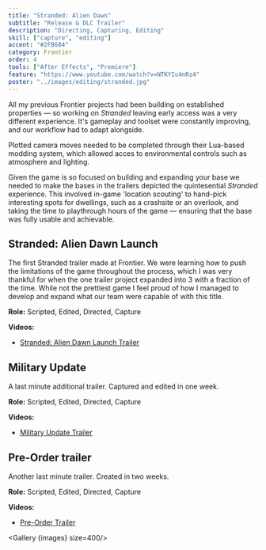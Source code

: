 ```yaml
---
title: "Stranded: Alien Dawn"
subtitle: "Release & DLC Trailer"
description: "Directing, Capturing, Editing"
skill: ["capture", "editing"]
accent: "#2FB684"
category: Frontier
order: 4
tools: ["After Effects", "Premiere"]
feature: "https://www.youtube.com/watch?v=NTKYIu4nRz4"
poster: "../images/editing/stranded.jpg"
---
```


<script>
  import Gallery from '$lib/components/Gallery.svelte';
  const images = [
    {src: "../images/editing/strandedStore.jpg", alt: 'Steam Page'},
  ]
</script>

All my previous Frontier projects had been building on established properties — so working on _Stranded_ leaving early access was a very different experience. It's gameplay and toolset were constantly improving, and our workflow had to adapt alongside.

Plotted camera moves needed to be completed through their Lua-based modding system, which allowed acces to environmental controls such as atmosphere and lighting.

Given the game is so focused on building and expanding your base we needed to make the bases in the trailers depicted the quintesential _Stranded_ experience. This involved in-game 'location scouting' to hand-pick interesting spots for dwellings, such as a crashsite or an overlook, and taking the time to playthrough hours of the game — ensuring that the base was fully usable and achievable.

## Stranded: Alien Dawn Launch

The first Stranded trailer made at Frontier. We were learning how to push the limitations of the game throughout the process, which I was very thankful for when the one trailer project expanded into 3 with a fraction of the time. While not the prettiest game I feel proud of how I managed to develop and expand what our team were capable of with this title.

**Role:** Scripted, Edited, Directed, Capture

**Videos:**

- [Stranded: Alien Dawn Launch Trailer](https://www.youtube.com/watch?v=47VAbXyk_l0)

## Military Update

A last minute additional trailer. Captured and edited in one week.

**Role:** Scripted, Edited, Directed, Capture

**Videos:**

- [Military Update Trailer](https://www.youtube.com/watch?v=NZxzH9EKYo0)

## Pre-Order trailer

Another last minute trailer. Created in two weeks.

**Role:** Scripted, Edited, Directed, Capture

**Videos:**

- [Pre-Order Trailer](https://www.youtube.com/watch?v=tT1mRSPs3gc)

<Gallery {images} size=400/>
